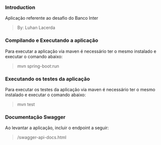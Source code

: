 ### Introduction 
Aplicação referente ao desafio do Banco Inter
>By: Luhan Lacerda
>

### Compilando e Executando a aplicação
Para executar a aplicação via maven é necessário ter o mesmo instalado e executar o comando abaixo:
>mvn spring-boot:run

### Executando os testes da aplicação
Para executar os testes da aplicação via maven é necessário ter o mesmo instalado e executar o comando abaixo:
>mvn test

### Documentação Swagger
Ao levantar a aplicação, incluir o endpoint a seguir:
>/swagger-api-docs.html

